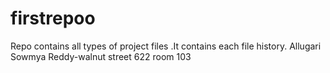 # firstrepoo
Repo contains all types of project files .It contains each file history.
Allugari Sowmya Reddy-walnut street 622 room 103
